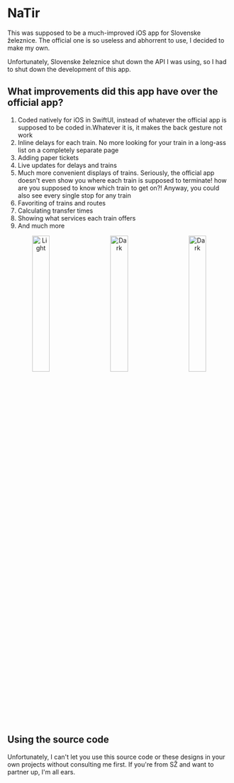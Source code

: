 # NaTir

This was supposed to be a much-improved iOS app for Slovenske železnice. The official one is so useless and abhorrent to use, I decided to make my own.

Unfortunately, Slovenske železnice shut down the API I was using, so I had to shut down the development of this app.

## What improvements did this app have over the official app?

1. Coded natively for iOS in SwiftUI, instead of whatever the official app is supposed to be coded in.Whatever it is, it makes the back gesture not work
2. Inline delays for each train. No more looking for your train in a long-ass list on a completely separate page
3. Adding paper tickets
4. Live updates for delays and trains
5. Much more convenient displays of trains. Seriously, the official app doesn't even show you where each train is supposed to terminate! how are you supposed to know which train to get on?! Anyway, you could also see every single stop for any train
6. Favoriting of trains and routes
7. Calculating transfer times
8. Showing what services each train offers
9. And much more

<p align="center">
  <img alt="Light" src="https://files.catbox.moe/p1m84p.PNG" width="28%">
&nbsp; &nbsp; &nbsp; &nbsp;
  <img alt="Dark" src="https://files.catbox.moe/uta04f.PNG" width="28%">
  &nbsp; &nbsp; &nbsp; &nbsp;
  <img alt="Dark" src="https://files.catbox.moe/dusqss.PNG" width="28%">
</p>

## Using the source code

Unfortunately, I can't let you use this source code or these designs in your own projects without consulting me first. If you're from SŽ and want to partner up, I'm all ears.
